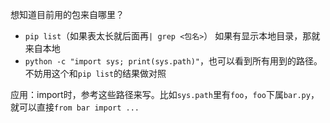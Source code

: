 想知道目前用的包来自哪里？
- `pip list`（如果表太长就后面再`| grep <包名>`）
如果有显示本地目录，那就来自本地
- `python -c "import sys; print(sys.path)"`，也可以看到所有用到的路径。不妨用这个和`pip list`的结果做对照

应用：import时，参考这些路径来写。比如`sys.path`里有`foo`，`foo`下属`bar.py`，就可以直接`from bar import ...`